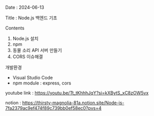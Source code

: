 Date : 2024-06-13

Title : Node.js 백엔드 기초

Contents
  1. Node.js 설치
  2. npm
  3. 동물 소리 API 서버 만들기
  4. CORS 이슈해결

     
개발환경
  - Visual Studio Code
  - npm module : express, cors

youtube link : https://youtu.be/Tt_tKhhhJqY?si=kXBytS_xC8zOW5vx

notion : https://thirsty-magnolia-81a.notion.site/Node-js-7fa2379ac9ef474f89c739bb0ef58ec0?pvs=4
